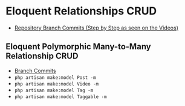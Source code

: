 # Eloquent Relationships CRUD
- [Repository Branch Commits (Step by Step as seen on the Videos)](https://github.com/kateaubreycellan-nabepero/eloquent-crud/branches/)

## Eloquent Polymorphic Many-to-Many Relationship CRUD
- [Branch Commits](https://github.com/kateaubreycellan-nabepero/eloquent-crud/commits/eloquent-polymorphic-many-to-many)
- `php artisan make:model Post -m`
- `php artisan make:model Video -m`
- `php artisan make:model Tag -m`
- `php artisan make:model Taggable -m`
